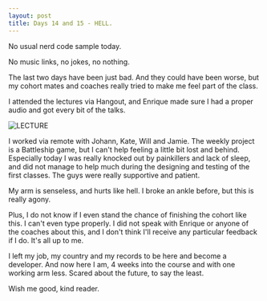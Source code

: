 ```yaml
---
layout: post
title: Days 14 and 15 - HELL.
---
```


No usual nerd code sample today.

No music links, no jokes, no nothing.

The last two days have been just bad. And they could have been worse, but my cohort mates and coaches really tried to make me feel part of the class.

I attended the lectures via Hangout, and Enrique made sure I had a proper audio and got every bit of the talks.

![LECTURE](http://federicomaffei.github.io/public/images/enrique.png)

I worked via remote with Johann, Kate, Will and Jamie. The weekly project is a Battleship game, but I can't help feeling a little bit lost and behind. Especially today I was really knocked out by painkillers and lack of sleep, and did not manage to help much during the designing and testing of the first classes. The guys were really supportive and patient.

My arm is senseless, and hurts like hell. I broke an ankle before, but this is really agony.

Plus, I do not know if I even stand the chance of finishing the cohort like this. I can't even type properly. I did not speak with Enrique or anyone of the coaches about this, and I don't think I'll receive any particular feedback if I do. It's all up to me.

I left my job, my country and my records to be here and become a developer. And now here I am, 4 weeks into the course and with one working arm less. Scared about the future, to say the least.

Wish me good, kind reader.
